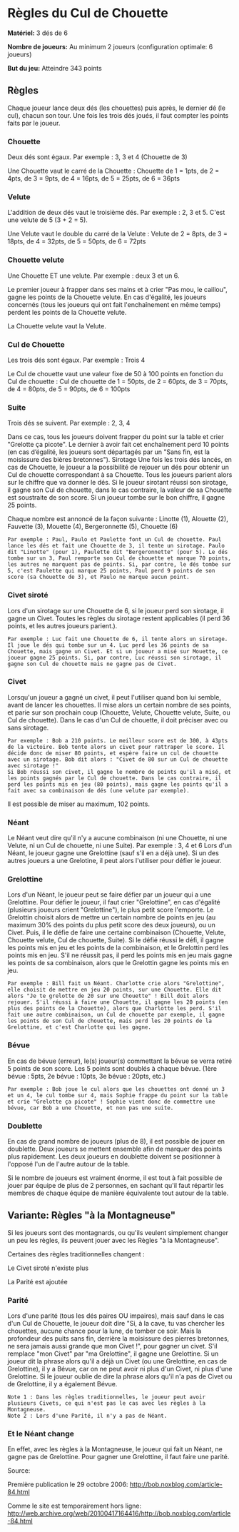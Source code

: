 # Règles du Cul de Chouette

**Matériel:** 3 dés de 6

**Nombre de joueurs:** Au minimum 2 joueurs (configuration optimale: 6 joueurs)

**But du jeu:** Atteindre 343 points

## Règles

Chaque joueur lance deux dés (les chouettes) puis après, le dernier dé (le cul), chacun son tour. Une fois les trois dés joués, il faut compter les points faits par le joueur.

### Chouette

Deux dés sont égaux. Par exemple : 3, 3 et 4 (Chouette de 3)

Une Chouette vaut le carré de la Chouette : Chouette de 1 = 1pts, de 2 = 4pts, de 3 = 9pts, de 4 = 16pts, de 5 = 25pts, de 6 = 36pts

### Velute

L'addition de deux dés vaut le troisième dés. Par exemple : 2, 3 et 5. C'est une velute de 5 (3 + 2 = 5).

Une Velute vaut le double du carré de la Velute : Velute de 2 = 8pts, de 3 = 18pts, de 4 = 32pts, de 5 = 50pts, de 6 = 72pts

### Chouette velute

Une Chouette ET une velute. Par exemple : deux 3 et un 6.

Le premier joueur à frapper dans ses mains et à crier "Pas mou, le caillou", gagne les points de la Chouette velute. En cas d'égalité, les joueurs concernés (tous les joueurs qui ont fait l'enchaînement en même temps) perdent les points de la Chouette velute.

La Chouette velute vaut la Velute.

### Cul de Chouette

Les trois dés sont égaux. Par exemple : Trois 4

Le Cul de chouette vaut une valeur fixe de 50 à 100 points en fonction du Cul de chouette : Cul de chouette de 1 = 50pts, de 2 = 60pts, de 3 = 70pts, de 4 = 80pts, de 5 = 90pts, de 6 = 100pts

### Suite

Trois dés se suivent. Par exemple : 2, 3, 4

Dans ce cas, tous les joueurs doivent frapper du point sur la table et crier "Grelotte ça picote". Le dernier à avoir fait cet enchaînement perd 10 points (en cas d’égalité, les joueurs sont départagés par un "Sans fin, est la moisissure des bières bretonnes").	Sirotage
Une fois les trois dés lancés, en cas de Chouette, le joueur a la possibilité de rejouer un dés pour obtenir un Cul de chouette correspondant à sa Chouette. Tous les joueurs parient alors sur le chiffre que va donner le dés.
Si le joueur sirotant réussi son sirotage, il gagne son Cul de chouette, dans le cas contraire, la valeur de sa Chouette est soustraite de son score. Si un joueur tombe sur le bon chiffre, il gagne 25 points.

Chaque nombre est annoncé de la façon suivante :
Linotte (1), Alouette (2), Fauvette (3), Mouette (4), Bergeronnette (5), Chouette (6)

    Par exemple : Paul, Paulo et Paulette font un Cul de chouette. Paul lance les dés et fait une Chouette de 3, il tente un sirotage. Paulo dit "Linotte" (pour 1), Paulette dit "Bergeronnette" (pour 5). Le dés tombe sur un 3, Paul remporte son Cul de chouette et marque 70 points, les autres ne marquent pas de points. Si, par contre, le dés tombe sur 5, c'est Paulette qui marque 25 points, Paul perd 9 points de son score (sa Chouette de 3), et Paulo ne marque aucun point.

### Civet siroté

Lors d'un sirotage sur une Chouette de 6, si le joueur perd son sirotage, il gagne un Civet. Toutes les règles du sirotage restent applicables (il perd 36 points, et les autres joueurs parient.).

    Par exemple : Luc fait une Chouette de 6, il tente alors un sirotage. Il joue le dés qui tombe sur un 4. Luc perd les 36 points de sa Chouette, mais gagne un Civet. Et si un joueur a misé sur Mouette, ce joueur gagne 25 points. Si, par contre, Luc réussi son sirotage, il gagne son Cul de chouette mais ne gagne pas de Civet.

### Civet

Lorsqu'un joueur a gagné un civet, il peut l'utiliser quand bon lui semble, avant de lancer les chouettes. Il mise alors un certain nombre de ses points, et parie sur son prochain coup (Chouette, Velute, Chouette velute, Suite, ou Cul de chouette). Dans le cas d'un Cul de chouette, il doit préciser avec ou sans sirotage.

    Par exemple : Bob a 210 points. Le meilleur score est de 300, à 43pts de la victoire. Bob tente alors un civet pour rattraper le score. Il décide donc de miser 80 points, et espère faire un cul de chouette avec un sirotage. Bob dit alors : "Civet de 80 sur un Cul de chouette avec sirotage !"
    Si Bob réussi son civet, il gagne le nombre de points qu'il a misé, et les points gagnés par le Cul de chouette. Dans le cas contraire, il perd les points mis en jeu (80 points), mais gagne les points qu'il a fait avec sa combinaison de dés (une velute par exemple).

Il est possible de miser au maximum, 102 points.

### Néant

Le Néant veut dire qu'il n'y a aucune combinaison (ni une Chouette, ni une Velute, ni un Cul de chouette, ni une Suite). Par exemple : 3, 4 et 6	Lors d'un Néant, le joueur gagne une Grelottine (sauf s'il en a déjà une). Si un des autres joueurs a une Grelotine, il peut alors l'utiliser pour défier le joueur.

### Grelottine

Lors d'un Néant, le joueur peut se faire défier par un joueur qui a une Grelottine. Pour défier le joueur, il faut crier "Grelottine", en cas d'égalité (plusieurs joueurs crient "Grelottine"), le plus petit score l'emporte. Le Grelottin choisit alors de mettre un certain nombre de points en jeu (au maximum 30% des points du plus petit score des deux joueurs), ou un Civet. Puis, il le défie de faire une certaine combinaison (Chouette, Velute, Chouette velute, Cul de chouette, Suite). Si le défié réussi le défi, il gagne les points mis en jeu et les points de la combinaison, et le Grelottin perd les points mis en jeu. S'il ne réussit pas, il perd les points mis en jeu mais gagne les points de sa combinaison, alors que le Grelottin gagne les points mis en jeu.

    Par exemple : Bill fait un Néant. Charlotte crie alors "Grelottine", elle choisit de mettre en jeu 20 points, sur une Chouette. Elle dit alors "Je te grelotte de 20 sur une Chouette" ! Bill doit alors rejouer. S'il réussi à faire une Chouette, il gagne les 20 points (en plus des points de la Chouette), alors que Charlotte les perd. S'il fait une autre combinaison, un Cul de chouette par exemple, il gagne les points de son Cul de chouette, mais perd les 20 points de la Grelottine, et c'est Charlotte qui les gagne.

### Bévue

En cas de bévue (erreur), le(s) joueur(s) commettant la bévue se verra retiré 5 points de son score. Les 5 points sont doublés à chaque bévue. (1ère bévue : 5pts, 2e bévue : 10pts, 3e bévue : 20pts, etc.)

    Par exemple : Bob joue le cul alors que les chouettes ont donné un 3 et un 4, le cul tombe sur 4, mais Sophie frappe du point sur la table et crie "Grelotte ça picote" ! Sophie vient donc de commettre une bévue, car Bob a une Chouette, et non pas une suite.

### Doublette

En cas de grand nombre de joueurs (plus de 8), il est possible de jouer en doublette. Deux joueurs se mettent ensemble afin de marquer des points plus rapidement. Les deux joueurs en doublette doivent se positionner à l'opposé l'un de l'autre autour de la table.

Si le nombre de joueurs est vraiment énorme, il est tout à fait possible de jouer par équipe de plus de 2 personnes, en sachant qu'il faut répartir les membres de chaque équipe de manière équivalente tout autour de la table.

## Variante: Règles "à la Montagneuse"

Si les joueurs sont des montagnards, ou qu'ils veulent simplement changer un peu les règles, ils peuvent jouer avec les Règles "à la Montagneuse".

Certaines des règles traditionnelles changent :

Le Civet siroté n'existe plus

La Parité est ajoutée

### Parité

Lors d'une parité (tous les dés paires OU impaires), mais sauf dans le cas d'un Cul de Chouette, le joueur doit dire "Si, à la cave, tu vas chercher les chouettes, aucune chance pour la lune, de tomber ce soir. Mais la profondeur des puits sans fin, derrière la moisissure des pierres bretonnes, ne sera jamais aussi grande que mon Civet !", pour gagner un civet. S'il remplace "mon Civet" par "ma Grelottine", il gagne une Grelottine. Si un joueur dit la phrase alors qu'il a déjà un Civet (ou une Grelottine, en cas de Grelottine), il y a Bévue, car on ne peut avoir ni plus d'un Civet, ni plus d'une Grelottine. Si le joueur oublie de dire la phrase alors qu'il n'a pas de Civet ou de Grelottine, il y a également Bévue.

    Note 1 : Dans les règles traditionnelles, le joueur peut avoir plusieurs Civets, ce qui n'est pas le cas avec les règles à la Montagneuse.
    Note 2 : Lors d'une Parité, il n'y a pas de Néant.

### Et le Néant change

En effet, avec les règles à la Montagneuse, le joueur qui fait un Néant, ne gagne pas de Grelottine. Pour gagner une Grelottine, il faut faire une parité.


Source:

Première publication le 29 octobre 2006: <http://bob.noxblog.com/article-84.html>

Comme le site est temporairement hors ligne: <http://web.archive.org/web/20100417164416/http://bob.noxblog.com/article-84.html>
